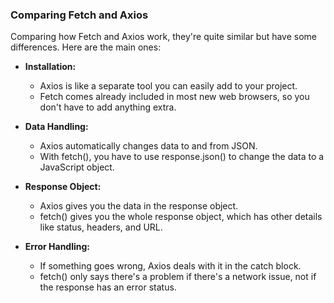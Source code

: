 ### Comparing Fetch and Axios

Comparing how Fetch and Axios work, they're quite similar but have some differences. Here are the main ones:

- **Installation:**
  - Axios is like a separate tool you can easily add to your project.
  - Fetch comes already included in most new web browsers, so you don't have to add anything extra.

- **Data Handling:**
  - Axios automatically changes data to and from JSON.
  - With fetch(), you have to use response.json() to change the data to a JavaScript object.

- **Response Object:**
  - Axios gives you the data in the response object.
  - fetch() gives you the whole response object, which has other details like status, headers, and URL.

- **Error Handling:**
  - If something goes wrong, Axios deals with it in the catch block.
  - fetch() only says there's a problem if there's a network issue, not if the response has an error status.
